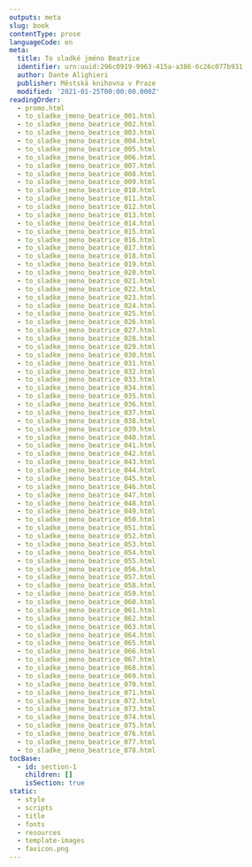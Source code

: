 ```yaml
---
outputs: meta
slug: book
contentType: prose
languageCode: en
meta:
  title: To sladké jméno Beatrice
  identifier: urn:uuid:296c0919-9963-415a-a386-6c26c077b931
  author: Dante Alighieri
  publisher: Městská knihovna v Praze
  modified: '2021-01-25T00:00:00.000Z'
readingOrder:
  - promo.html
  - to_sladke_jmeno_beatrice_001.html
  - to_sladke_jmeno_beatrice_002.html
  - to_sladke_jmeno_beatrice_003.html
  - to_sladke_jmeno_beatrice_004.html
  - to_sladke_jmeno_beatrice_005.html
  - to_sladke_jmeno_beatrice_006.html
  - to_sladke_jmeno_beatrice_007.html
  - to_sladke_jmeno_beatrice_008.html
  - to_sladke_jmeno_beatrice_009.html
  - to_sladke_jmeno_beatrice_010.html
  - to_sladke_jmeno_beatrice_011.html
  - to_sladke_jmeno_beatrice_012.html
  - to_sladke_jmeno_beatrice_013.html
  - to_sladke_jmeno_beatrice_014.html
  - to_sladke_jmeno_beatrice_015.html
  - to_sladke_jmeno_beatrice_016.html
  - to_sladke_jmeno_beatrice_017.html
  - to_sladke_jmeno_beatrice_018.html
  - to_sladke_jmeno_beatrice_019.html
  - to_sladke_jmeno_beatrice_020.html
  - to_sladke_jmeno_beatrice_021.html
  - to_sladke_jmeno_beatrice_022.html
  - to_sladke_jmeno_beatrice_023.html
  - to_sladke_jmeno_beatrice_024.html
  - to_sladke_jmeno_beatrice_025.html
  - to_sladke_jmeno_beatrice_026.html
  - to_sladke_jmeno_beatrice_027.html
  - to_sladke_jmeno_beatrice_028.html
  - to_sladke_jmeno_beatrice_029.html
  - to_sladke_jmeno_beatrice_030.html
  - to_sladke_jmeno_beatrice_031.html
  - to_sladke_jmeno_beatrice_032.html
  - to_sladke_jmeno_beatrice_033.html
  - to_sladke_jmeno_beatrice_034.html
  - to_sladke_jmeno_beatrice_035.html
  - to_sladke_jmeno_beatrice_036.html
  - to_sladke_jmeno_beatrice_037.html
  - to_sladke_jmeno_beatrice_038.html
  - to_sladke_jmeno_beatrice_039.html
  - to_sladke_jmeno_beatrice_040.html
  - to_sladke_jmeno_beatrice_041.html
  - to_sladke_jmeno_beatrice_042.html
  - to_sladke_jmeno_beatrice_043.html
  - to_sladke_jmeno_beatrice_044.html
  - to_sladke_jmeno_beatrice_045.html
  - to_sladke_jmeno_beatrice_046.html
  - to_sladke_jmeno_beatrice_047.html
  - to_sladke_jmeno_beatrice_048.html
  - to_sladke_jmeno_beatrice_049.html
  - to_sladke_jmeno_beatrice_050.html
  - to_sladke_jmeno_beatrice_051.html
  - to_sladke_jmeno_beatrice_052.html
  - to_sladke_jmeno_beatrice_053.html
  - to_sladke_jmeno_beatrice_054.html
  - to_sladke_jmeno_beatrice_055.html
  - to_sladke_jmeno_beatrice_056.html
  - to_sladke_jmeno_beatrice_057.html
  - to_sladke_jmeno_beatrice_058.html
  - to_sladke_jmeno_beatrice_059.html
  - to_sladke_jmeno_beatrice_060.html
  - to_sladke_jmeno_beatrice_061.html
  - to_sladke_jmeno_beatrice_062.html
  - to_sladke_jmeno_beatrice_063.html
  - to_sladke_jmeno_beatrice_064.html
  - to_sladke_jmeno_beatrice_065.html
  - to_sladke_jmeno_beatrice_066.html
  - to_sladke_jmeno_beatrice_067.html
  - to_sladke_jmeno_beatrice_068.html
  - to_sladke_jmeno_beatrice_069.html
  - to_sladke_jmeno_beatrice_070.html
  - to_sladke_jmeno_beatrice_071.html
  - to_sladke_jmeno_beatrice_072.html
  - to_sladke_jmeno_beatrice_073.html
  - to_sladke_jmeno_beatrice_074.html
  - to_sladke_jmeno_beatrice_075.html
  - to_sladke_jmeno_beatrice_076.html
  - to_sladke_jmeno_beatrice_077.html
  - to_sladke_jmeno_beatrice_078.html
tocBase:
  - id: section-1
    children: []
    isSection: true
static:
  - style
  - scripts
  - title
  - fonts
  - resources
  - template-images
  - favicon.png
---
```

